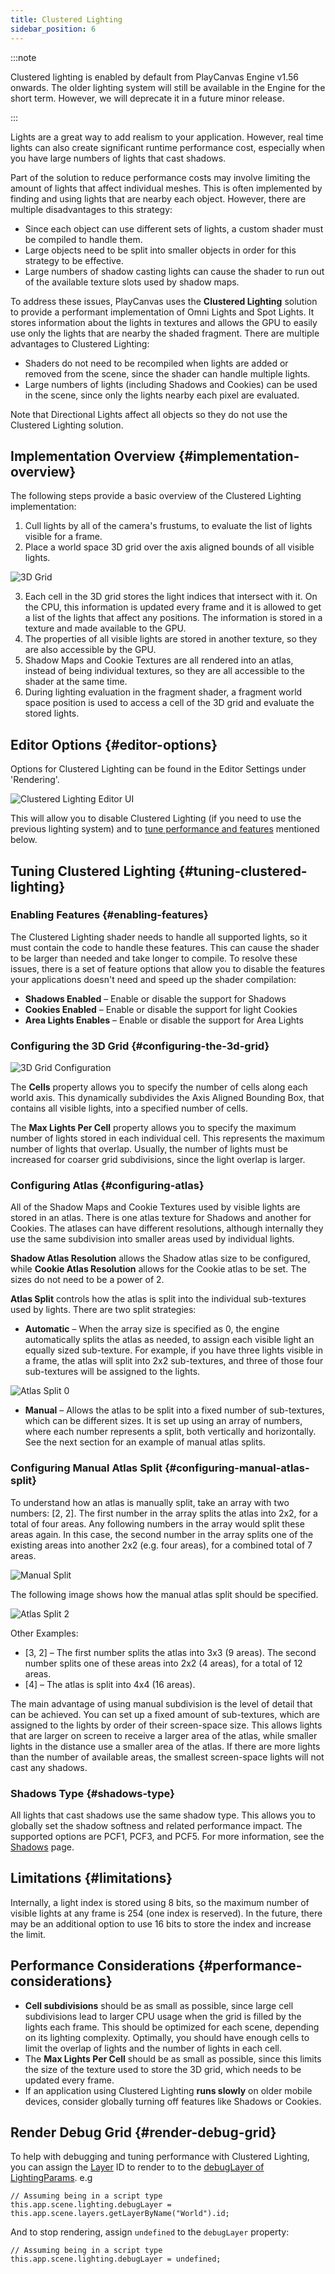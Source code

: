 ```yaml
---
title: Clustered Lighting
sidebar_position: 6
---
```


:::note

Clustered lighting is enabled by default from PlayCanvas Engine v1.56 onwards. The older lighting system will still be available in the Engine for the short term. However, we will deprecate it in a future minor release.

:::

Lights are a great way to add realism to your application. However, real time lights can also create significant runtime performance cost, especially when you have large numbers of lights that cast shadows.

Part of the solution to reduce performance costs may involve limiting the amount of lights that affect individual meshes. This is often implemented by finding and using lights that are nearby each object. However, there are multiple disadvantages to this strategy:

- Since each object can use different sets of lights, a custom shader must be compiled to handle them.
- Large objects need to be split into smaller objects in order for this strategy to be effective.
- Large numbers of shadow casting lights can cause the shader to run out of the available texture slots used by shadow maps.

To address these issues, PlayCanvas uses the **Clustered Lighting** solution to provide a performant implementation of Omni Lights and Spot Lights. It stores information about the lights in textures and allows the GPU to easily use only the lights that are nearby the shaded fragment. There are multiple advantages to Clustered Lighting:

- Shaders do not need to be recompiled when lights are added or removed from the scene, since the shader can handle multiple lights.
- Large numbers of lights (including Shadows and Cookies) can be used in the scene, since only the lights nearby each pixel are evaluated.

Note that Directional Lights affect all objects so they do not use the Clustered Lighting solution.

## Implementation Overview {#implementation-overview}

The following steps provide a basic overview of the Clustered Lighting implementation:

1. Cull lights by all of the camera's frustums, to evaluate the list of lights visible for a frame.
2. Place a world space 3D grid over the axis aligned bounds of all visible lights.

![3D Grid](/images/user-manual/graphics/lighting/lights/3d_grid.png)

3. Each cell in the 3D grid stores the light indices that intersect with it. On the CPU, this information is updated every frame and it is allowed to get a list of the lights that affect any positions. The information is stored in a texture and made available to the GPU.
4. The properties of all visible lights are stored in another texture, so they are also accessible by the GPU.
5. Shadow Maps and Cookie Textures are all rendered into an atlas, instead of being individual textures, so they are all accessible to the shader at the same time.
6. During lighting evaluation in the fragment shader, a fragment world space position is used to access a cell of the 3D grid and evaluate the stored lights.

## Editor Options {#editor-options}

Options for Clustered Lighting can be found in the Editor Settings under 'Rendering'.

![Clustered Lighting Editor UI](/images/user-manual/graphics/lighting/lights/clustered_lighting_ui.png)

This will allow you to disable Clustered Lighting (if you need to use the previous lighting system) and to [tune performance and features](#tuning-clustered-lighting) mentioned below.

## Tuning Clustered Lighting {#tuning-clustered-lighting}

### Enabling Features {#enabling-features}

The Clustered Lighting shader needs to handle all supported lights, so it must contain the code to handle these features. This can cause the shader to be larger than needed and take longer to compile. To resolve these issues, there is a set of feature options that allow you to disable the features your applications doesn't need and speed up the shader compilation:

- **Shadows Enabled** – Enable or disable the support for Shadows
- **Cookies Enabled** – Enable or disable the support for light Cookies
- **Area Lights Enables** – Enable or disable the support for Area Lights

### Configuring the 3D Grid {#configuring-the-3d-grid}

![3D Grid Configuration](/images/user-manual/graphics/lighting/lights/3d_grid_config.png)

The **Cells** property allows you to specify the number of cells along each world axis. This dynamically subdivides the Axis Aligned Bounding Box, that contains all visible lights, into a specified number of cells.

The **Max Lights Per Cell** property allows you to specify the maximum number of lights stored in each individual cell. This represents the maximum number of lights that overlap. Usually, the number of lights must be increased for coarser grid subdivisions, since the light overlap is larger.

### Configuring Atlas {#configuring-atlas}

All of the Shadow Maps and Cookie Textures used by visible lights are stored in an atlas. There is one atlas texture for Shadows and another for Cookies. The atlases can have different resolutions, although internally they use the same subdivision into smaller areas used by individual lights.

**Shadow Atlas Resolution** allows the Shadow atlas size to be configured, while **Cookie Atlas Resolution** allows for the Cookie atlas to be set. The sizes do not need to be a power of 2.

**Atlas Split** controls how the atlas is split into the individual sub-textures used by lights. There are two split strategies:

- **Automatic** – When the array size is specified as 0, the engine automatically splits the atlas as needed, to assign each visible light an equally sized sub-texture. For example, if you have three lights visible in a frame, the atlas will split into 2x2 sub-textures, and three of those four sub-textures will be assigned to the lights.

![Atlas Split 0](/images/user-manual/graphics/lighting/lights/atlas_split_0.png)

- **Manual** – Allows the atlas to be split into a fixed number of sub-textures, which can be different sizes. It is set up using an array of numbers, where each number represents a split, both vertically and horizontally. See the next section for an example of manual atlas splits.

### Configuring Manual Atlas Split {#configuring-manual-atlas-split}

To understand how an atlas is manually split, take an array with two numbers: [2, 2]. The first number in the array splits the atlas into 2x2, for a total of four areas. Any following numbers in the array would split these areas again. In this case, the second number in the array splits one of the existing areas into another 2x2 (e.g. four areas), for a combined total of 7 areas.

![Manual Split](/images/user-manual/graphics/lighting/lights/manual_split.png)

The following image shows how the manual atlas split should be specified.

![Atlas Split 2](/images/user-manual/graphics/lighting/lights/atlas_split_2.png)

Other Examples:

- [3, 2] – The first number splits the atlas into 3x3 (9 areas). The second number splits one of these areas into 2x2 (4 areas), for a total of 12 areas.
- [4] – The atlas is split into 4x4 (16 areas).

The main advantage of using manual subdivision is the level of detail that can be achieved. You can set up a fixed amount of sub-textures, which are assigned to the lights by order of their screen-space size. This allows lights that are larger on screen to receive a larger area of the atlas, while smaller lights in the distance use a smaller area of the atlas. If there are more lights than the number of available areas, the smallest screen-space lights will not cast any shadows.

### Shadows Type {#shadows-type}

All lights that cast shadows use the same shadow type. This allows you to globally set the shadow softness and related performance impact. The supported options are PCF1, PCF3, and PCF5. For more information, see the [Shadows][shadows] page.

## Limitations {#limitations}

Internally, a light index is stored using 8 bits, so the maximum number of visible lights at any frame is 254 (one index is reserved). In the future, there may be an additional option to use 16 bits to store the index and increase the limit.

## Performance Considerations {#performance-considerations}

- **Cell subdivisions** should be as small as possible, since large cell subdivisions lead to larger CPU usage when the grid is filled by the lights each frame. This should be optimized for each scene, depending on its lighting complexity. Optimally, you should have enough cells to limit the overlap of lights and the number of lights in each cell.
- The **Max Lights Per Cell** should be as small as possible, since this limits the size of the texture used to store the 3D grid, which needs to be updated every frame.
- If an application using Clustered Lighting **runs slowly** on older mobile devices, consider globally turning off features like Shadows or Cookies.

## Render Debug Grid {#render-debug-grid}

To help with debugging and tuning performance with Clustered Lighting, you can assign the [Layer][pc-layer-api] ID to render to to the [debugLayer of LightingParams][pc-lighting-debug-layer-api]. e.g

```
// Assuming being in a script type
this.app.scene.lighting.debugLayer = this.app.scene.layers.getLayerByName("World").id;
```

And to stop rendering, assign `undefined` to the `debugLayer` property:

```
// Assuming being in a script type
this.app.scene.lighting.debugLayer = undefined;
```

[shadows]: /user-manual/graphics/lighting/shadows/#soft-shadows-vs-hard-shadows
[pc-layer-api]: https://api.playcanvas.com/classes/Engine.Layer.html
[pc-lighting-debug-layer-api]: https://api.playcanvas.com/classes/Engine.LightingParams.html#debugLayer
